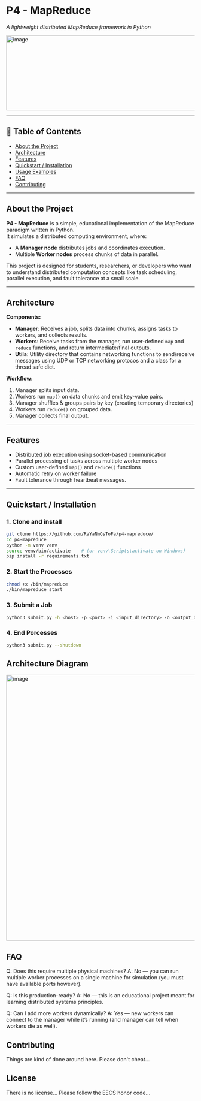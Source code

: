 # P4 - MapReduce

<!-- TODO: Add your project logo or banner here -->
<!-- ![PyMapReduce Logo](docs/logo.png) -->

*A lightweight distributed MapReduce framework in Python*

<img width="700" height="200" alt="image" src="https://github.com/user-attachments/assets/cd61e349-bf36-44de-ae27-c0ba0c85543a" />



---

## 📖 Table of Contents
- [About the Project](#-about-the-project)
- [Architecture](#-architecture)
- [Features](#-features)
- [Quickstart / Installation](#-quickstart--installation)
- [Usage Examples](#-usage-examples)
- [FAQ](#-faq)
- [Contributing](#-contributing)

---

## About the Project
**P4 - MapReduce** is a simple, educational implementation of the MapReduce paradigm written in Python.  
It simulates a distributed computing environment, where:

- A **Manager node** distributes jobs and coordinates execution.
- Multiple **Worker nodes** process chunks of data in parallel.

This project is designed for students, researchers, or developers who want to understand distributed computation concepts like task scheduling, parallel execution, and fault tolerance at a small scale.

---

## Architecture

<!-- TODO: Insert architecture diagram image here -->
<!-- ![Architecture Diagram](docs/architecture.png) -->

**Components:**
- **Manager**: Receives a job, splits data into chunks, assigns tasks to workers, and collects results.
- **Workers**: Receive tasks from the manager, run user-defined `map` and `reduce` functions, and return intermediate/final outputs.
- **Utila**: Utility directory that contains networking functions to send/receive messages using UDP or TCP networking protocos and a class for a thread safe dict.

**Workflow:**
1. Manager splits input data.
2. Workers run `map()` on data chunks and emit key-value pairs.
3. Manager shuffles & groups pairs by key (creating temporary directories)
4. Workers run `reduce()` on grouped data.
5. Manager collects final output.

---

## Features
- Distributed job execution using socket-based communication
- Parallel processing of tasks across multiple worker nodes
- Custom user-defined `map()` and `reduce()` functions
- Automatic retry on worker failure
- Fault tolerance through heartbeat messages. 

---

## Quickstart / Installation

### 1. Clone and install
```bash
git clone https://github.com/RaYaNmOsToFa/p4-mapreduce/
cd p4-mapreduce
python -m venv venv
source venv/bin/activate    # (or venv\Scripts\activate on Windows)
pip install -r requirements.txt
```

### 2. Start the Processes
```bash
chmod +x /bin/mapreduce
./bin/mapreduce start
```

### 3. Submit a Job
```bash
python3 submit.py -h <host> -p <port> -i <input_directory> -o <output_directory> -m <mapper_executable> -r <reducer_executable> --nreducers <num_mappers> --nreducers <num_reducers>
```

### 4. End Porcesses
```bash
python3 submit.py --shutdown
```

## Architecture Diagram 
<img width="1551" height="710" alt="image" src="https://github.com/user-attachments/assets/065bc230-6c68-4b00-a3e0-2cdac793dbf3" />

## FAQ
Q: Does this require multiple physical machines?
A: No — you can run multiple worker processes on a single machine for simulation (you must have available ports however).

Q: Is this production-ready?
A: No — this is an educational project meant for learning distributed systems principles.

Q: Can I add more workers dynamically?
A: Yes — new workers can connect to the manager while it’s running (and manager can tell when workers die as well).

## Contributing
Things are kind of done around here. Please don't cheat...

## License
There is no license... Please follow the EECS honor code...
